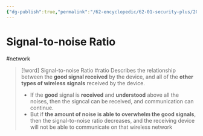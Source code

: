 ```yaml
---
{"dg-publish":true,"permalink":"/62-encyclopedic/62-01-security-plus/20220605162251-signal-to-noise-ratio/","dgHomeLink":true,"dgPassFrontmatter":false}
---
```



# Signal-to-noise Ratio

#network
>[!word] Signal-to-noise Ratio #ratio 
> Describes the relationship between the **good signal received** by the device, and all of the **other types of wireless signals** received by the device. 
> - If the **good** signal is **received** and **understood** above all the noises, then the signcal can be received, and communication can continue. 
> - But if **the amount of noise is able to overwhelm the good signals**, then the signal-to-noise ratio decreases, and the receiving device will not be able to communicate on that wireless network
